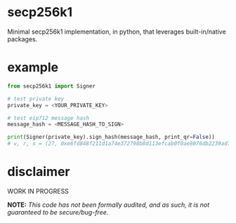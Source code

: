 # secp256k1
Minimal secp256k1 implementation, in python, that leverages built-in/native packages.

# example

```py
from secp256k1 import Signer

# test private key
private_key = <YOUR_PRIVATE_KEY>

# test eip712 message hash
message_hash = <MESSAGE_HASH_TO_SIGN>

print(Signer(private_key).sign_hash(message_hash, print_qr=False))
# v, r, s = (27, 0xe6fd848f211d1a74e372798b8d113efcab0f0ae8076db2239ad78d11d7c9f388, 0x886429dee386b5964dac0234cc27a732f7a3f75029b12aeb2cd17dd6eea2448a)
```

# disclaimer

WORK IN PROGRESS

**NOTE:** *This code has not been formally audited, and as such, it is not guaranteed to be secure/bug-free.*